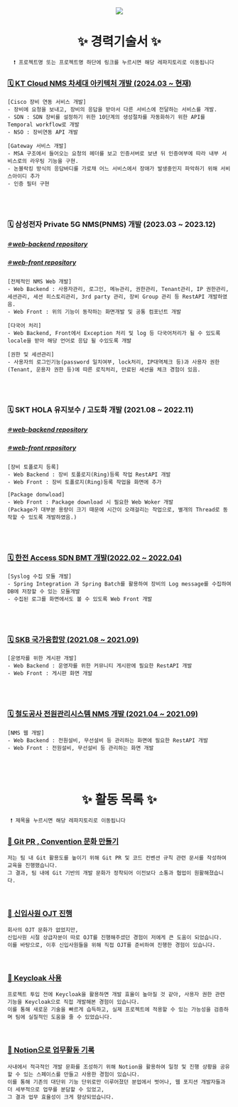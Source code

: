 <!--타이틀 부분-->

<div align="center">
<!--   <img src="https://github.com/oka1313/oka1313/assets/101691440/92118a53-c5b6-40bc-b130-bf8c398d7b51" /> -->
  <img src="https://capsule-render.vercel.app/api?type=Waving&color=auto&height=300&section=header&text=JuYeong's%20Github&fontSize=90" />
</div>



<!--내용 부분-->
<h1 align="center">✨ 경력기술서 ✨</h1>

      ❗️ 프로젝트명 또는 프로젝트명 하단에 링크를 누르시면 해당 레파지토리로 이동됩니다
<div>
  <h3><a href="https://github.com/devdaram/Msa-Service.git">🗓️ KT Cloud NMS 차세대 아키텍처 개발 (2024.03 ~ 현재)</a></h3>
  <div>
    
    [Cisco 장비 연동 서비스 개발]
    - 장비에 요청을 보내고, 장비의 응답을 받아서 다른 서비스에 전달하는 서비스를 개발. 
    - SDN : SDN 장비를 설정하기 위한 10단계의 생성절차를 자동화하기 위한 API를 Temporal workflow로 개발
    - NSO : 장비연동 API 개발

    [Gateway 서비스 개발]
    - MSA 구조에서 들어오는 요청의 헤더를 보고 인증서버로 보낸 뒤 인증여부에 따라 내부 서비스로의 라우팅 기능을 구현.
    - 논블락킹 방식의 응답바디를 가로채 어느 서비스에서 장애가 발생중인지 파악하기 위해 서비스아이디 추가
    - 인증 필터 구현
       
  </div>
</div>
<br><br>

<div>
  <h3>🗓️ 삼성전자 Private 5G NMS(PNMS) 개발 (2023.03 ~ 2023.12)</h3>
  <h5><a href="https://github.com/devdaram/web-backend/tree/main#-2-%EC%82%BC%EC%84%B1%EC%A0%84%EC%9E%90-%ED%94%84%EB%A1%9C%EC%A0%9D%ED%8A%B8">⍟ web-backend repository</a></h5>
  <h5><a href="https://github.com/devdaram/Web-Front/tree/main#-2-%EC%82%BC%EC%84%B1%EC%A0%84%EC%9E%90-%ED%94%84%EB%A1%9C%EC%A0%9D%ED%8A%B8.git">⍟ web-front repository</a></h5>
  <div>
    
    [전체적인 NMS Web 개발]
    - Web Backend : 사용자관리, 로그인, 메뉴관리, 권한관리, Tenant관리, IP 권한관리, 세션관리, 세션 히스토리관리, 3rd party 관리, 장비 Group 관리 등 RestAPI 개발하였음.
    - Web Front : 위의 기능이 동작하는 화면개발 및 공통 컴포넌트 개발
    
    [다국어 처리]
    - Web Backend, Front에서 Exception 처리 및 log 등 다국어처리가 될 수 있도록 locale을 받아 해당 언어로 응답 될 수있도록 개발
    
    [권한 및 세션관리]
    - 사용자의 로그인기능(password 일치여부, lock처리, IP대역체크 등)과 사용자 권한(Tenant, 운용자 권한 등)에 따른 로직처리, 만료된 세션을 체크 경험이 있음.
     
  </div>
</div>
<br><br>

<div>
  <h3>🗓️ SKT HOLA 유지보수 / 고도화 개발 (2021.08 ~ 2022.11) </h3>
    <h5><a href="https://github.com/devdaram/web-backend/tree/main#-1-skt-프로젝트-">⍟ web-backend repository</a></h5>
  <h5><a href="https://github.com/devdaram/Web-Front/tree/main#-1-skt-프로젝트-.git">⍟ web-front repository</a></h5>
  <div>
    
    [장비 토폴로지 등록]
    - Web Backend : 장비 토폴로지(Ring)등록 작업 RestAPI 개발
    - Web Front : 장비 토폴로지(Ring)등록 작업을 화면에 추가
    
    [Package donwload]
    - Web Front : Package download 시 필요한 Web Woker 개발
    (Package가 대부분 용량이 크기 때문에 시간이 오래걸리는 작업으로, 별개의 Thread로 동작할 수 있도록 개발하였음.)


  </div>
</div>
<br><br>

<div>
  <h3><a href="https://github.com/devdaram/Spring-Integration-Syslog.git">🗓️ 한전 Access SDN BMT 개발(2022.02 ~ 2022.04)</a></h3>
  <div>
  
    [Syslog 수집 모듈 개발]
    - Spring Integration 과 Spring Batch를 활용하여 장비의 Log message를 수집하여 DB에 저장할 수 있는 모듈개발
    - 수집된 로그를 화면에서도 볼 수 있도록 Web Front 개발
    
  </div>
</div>
<br><br>

<div>
  <h3><a href="https://github.com/devdaram/Operation-Community-Board.git">🗓️ SKB 국가융합망 (2021.08 ~ 2021.09)</a></h3>
  <div>
    
    [운영자를 위한 게시판 개발]
    - Web Backend : 운영자를 위한 커뮤니티 게시판에 필요한 RestAPI 개발
    - Web Front : 게시판 화면 개발 
    
  </div>
</div>
<br><br>

<div>
  <h3><a href="https://github.com/devdaram/Korail-Web.git">🗓️ 철도공사 전원관리시스템 NMS 개발 (2021.04 ~ 2021.09)</a></h3>
  <div>
    
    [NMS 웹 개발]
    - Web Backend : 전원설비, 무선설비 등 관리하는 화면에 필요한 RestAPI 개발
    - Web Front : 전원설비, 무선설비 등 관리하는 화면 개발 
    
  </div>
</div>
<br>
<br>

<h1 align="center">✨ 활동 목록 ✨</h1>

     ❗️ 제목을 누르시면 해당 레파지토리로 이동됩니다

<div>
  <h3 ><a href="https://github.com/devdaram/Git-convetion-share.git"> 🦋 Git PR , Convention 문화 만들기 </a></h3>

    저는 팀 내 Git 활용도를 높이기 위해 Git PR 및 코드 컨벤션 규칙 관련 문서를 작성하여 교육을 진행했습니다. 
    그 결과, 팀 내에 Git 기반의 개발 문화가 정착되어 이전보다 소통과 협업이 원활해졌습니다.
</div>
<br>

<div>
  <h3><a href="https://github.com/devdaram/OJT-Process.git"> 🦋 신입사원 OJT 진행</a> </h3>

    회사의 OJT 문화가 없었지만, 
    신입사원 시절 상급자분이 따로 OJT를 진행해주셨던 경험이 저에게 큰 도움이 되었습니다.
    이를 바탕으로, 이후 신입사원들을 위해 직접 OJT를 준비하여 진행한 경험이 있습니다.
</div>
<br>

<div>
  <h3><a href="https://github.com/devdaram/keyclock-auth-service.git"> 🦋 Keycloak 사용 </a></h3>

    프로젝트 투입 전에 Keycloak을 활용하면 개발 효율이 높아질 것 같아, 사용자 권한 관련 기능을 Keycloak으로 직접 개발해본 경험이 있습니다. 
    이를 통해 새로운 기술을 빠르게 습득하고, 실제 프로젝트에 적용할 수 있는 가능성을 검증하며 팀에 실질적인 도움을 줄 수 있었습니다.
    
</div>
<br>

<div>
  <h3><a href="https://github.com/devdaram/Notion-Activity.git"> 🦋 Notion으로 업무활동 기록 </a></h3>
    
    사내에서 적극적인 개발 문화를 조성하기 위해 Notion을 활용하여 일정 및 진행 상황을 공유할 수 있는 스페이스를 만들고 사용한 경험이 있습니다.
    이를 통해 기존의 대단위 기능 단위로만 이루어졌던 분업에서 벗어나, 웹 포지션 개발자들과 더 세부적으로 업무를 분담할 수 있었고, 
    그 결과 업무 효율성이 크게 향상되었습니다.
</div>

<!--   <img src="https://img.shields.io/badge/react-20232a.svg?style=for-the-badge&logo=react&logoColor=61DAFB" />&nbsp
  <img src="https://img.shields.io/badge/javascript-F7DF1E.svg?style=for-the-badge&logo=javascript&logoColor=20232a" />&nbsp
  <img src="https://img.shields.io/badge/html5-E34F26.svg?style=for-the-badge&logo=html5&logoColor=white" />&nbsp -->


